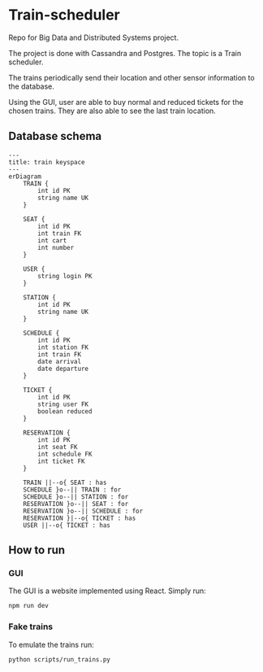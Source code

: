 # Train-scheduler

Repo for Big Data and Distributed Systems project.

The project is done with Cassandra and Postgres. The topic is a Train scheduler.

The trains periodically send their location and other sensor information to the database.

Using the GUI, user are able to buy normal and reduced tickets for the chosen trains. They are also able to see the last train location.

## Database schema

```mermaid
---
title: train keyspace
---
erDiagram
    TRAIN {
        int id PK
        string name UK
    }

    SEAT {
        int id PK
        int train FK
        int cart
        int number
    }

    USER {
        string login PK
    }

    STATION {
        int id PK
        string name UK
    }

    SCHEDULE {
        int id PK
        int station FK
        int train FK
        date arrival
        date departure
    }

    TICKET {
        int id PK
        string user FK
        boolean reduced
    }

    RESERVATION {
        int id PK
        int seat FK
        int schedule FK
        int ticket FK
    }

    TRAIN ||--o{ SEAT : has
    SCHEDULE }o--|| TRAIN : for
    SCHEDULE }o--|| STATION : for
    RESERVATION }o--|| SEAT : for
    RESERVATION }o--|| SCHEDULE : for
    RESERVATION }|--o{ TICKET : has
    USER ||--o{ TICKET : has
```

## How to run

### GUI

The GUI is a website implemented using React. Simply run:

```bash
npm run dev
```

### Fake trains

To emulate the trains run:

```bash
python scripts/run_trains.py
```
